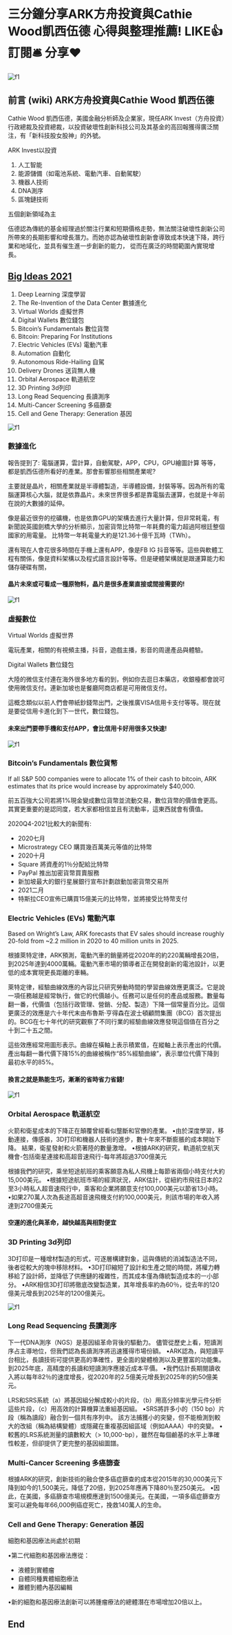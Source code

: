 # 三分鐘分享ARK方舟投資與Cathie Wood凱西伍德 心得與整理推薦! LIKE👍 訂閱🛎 分享❤️

![f1](https://github.com/HCH1/blog/blob/master/fig/stock0.JPG)

## 前言 (wiki) ARK方舟投資與Cathie Wood 凱西伍德

Cathie Wood 凱西伍德，美國金融分析師及企業家，現任ARK Invest（方舟投資）行政總裁及投資總裁，以投資破壞性創新科技公司及其基金的高回報獲得廣泛關注，有「新科技股女股神」的外號。

ARK Invest以投資

1. 人工智能
1. 能源儲備（如電池系統、電動汽車、自動駕駛）
1. 機器人技術
1. DNA測序
1. 區塊鏈技術

五個創新領域為主

伍德認為傳統的基金經理過於關注行業和短期價格走勢，無法關注破壞性創新公司所帶來的長期影響和增長潛力。而她亦認為破壞性創新會導致成本快速下降，跨行業和地域化，並具有催生進一步創新的能力，
從而在廣泛的時間範圍內實現增長。


## [Big Ideas 2021](https://research.ark-invest.com/hubfs/1_Download_Files_ARK-Invest/White_Papers/ARK%E2%80%93Invest_BigIdeas_2021.pdf)
1. Deep Learning 深度學習
2. The Re-Invention of the Data Center 數據進化
3. Virtual Worlds 虛擬世界 
4. Digital Wallets 數位錢包
5. Bitcoin’s Fundamentals 數位貨幣
6. Bitcoin: Preparing For Institutions 
7. Electric Vehicles (EVs) 電動汽車
8. Automation 自動化
9. Autonomous Ride-Hailing 自駕
10. Delivery Drones 送貨無人機
11. Orbital Aerospace 軌道航空
12. 3D Printing 3d列印
13. Long Read Sequencing 長讀測序
14. Multi-Cancer Screening 多癌篩查
15. Cell and Gene Therapy: Generation 基因


![f1](https://github.com/HCH1/blog/blob/master/fig/stock2a.JPG)

### 數據進化
報告提到了: 電腦運算，雲計算，自動駕駛，APP，CPU，GPU繪圖計算 等等，都是凱西伍德所看好的產業。那會影響那些相關產業呢?

主要就是晶片，相關產業就是半導體製造，半導體設備，封裝等等。因為所有的電腦運算核心大腦，就是依靠晶片。未來世界很多都是靠電腦去運算，也就是十年前在說的大數據的延伸。

像是最近很夯的挖礦機，也是依靠GPU的架構去進行大量計算，但非常耗電，有新聞說英國劍橋大學的分析顯示，加密貨幣比特幣一年耗費的電力超過阿根廷整個國家的用電量。
比特幣一年耗電量大約是121.36十億千瓦時（TWh）。

還有現在人會花很多時間在手機上還有APP，像是FB IG 抖音等等。這些與軟體工程有關係，像是資料架構以及程式語言設計等等。但是硬體架構就是跟運算能力和儲存硬碟有關，

#### 晶片未來或可看成一種原物料，晶片是很多產業直接或間接需要的!


![f1](https://github.com/HCH1/blog/blob/master/fig/stock2b.JPG)

### 虛擬數位

Virtual Worlds 虛擬世界 

電玩產業，相關的有視頻主播，抖音，遊戲主播，影音的周邊產品與體驗。

Digital Wallets 數位錢包

大陸的微信支付連在海外很多地方看的到，例如你去逛日本藥店，收銀檯都會說可使用微信支付。連新加坡也是餐廳阿商店都是可用微信支付。

這概念類似以前人們會帶紙鈔錢幣出門，之後推廣VISA信用卡支付等等。現在就是要從信用卡進化到下一世代，數位錢包。

#### 未來出門要帶手機和支付APP，會比信用卡好用很多又快速!


![f1](https://github.com/HCH1/blog/blob/master/fig/stock2c.JPG)

### Bitcoin’s Fundamentals 數位貨幣

If all S&P 500 companies were to allocate 1% of their cash to bitcoin, ARK estimates that its price would increase by approximately $40,000.

前五百強大公司若將1%現金變成數位貨幣並流動交易，數位貨幣的價值會更高。其實更重要的是認同度，若大家都相信並且有流動率，這東西就會有價值。

2020Q4-2021比較大的新聞有: 
- 2020七月
- Microstrategy CEO 購買幾百萬美元等值的比特幣
- 2020十月
- Square 將資產的1％分配給比特幣
- PayPal 推出加密貨幣買賣服務
- 新加坡最大的銀行星展銀行宣布計劃啟動加密貨幣交易所
- 2021二月
- 特斯拉CEO宣佈已購買15億美元的比特幣，並將接受比特幣支付


### Electric Vehicles (EVs) 電動汽車

Based on Wright’s Law, ARK forecasts that EV sales should increase roughly 20-fold from ~2.2 million in 2020 to 40 million units in 2025.

根據萊特定律，ARK預測，電動汽車的銷量將從2020年的約220萬輛增長20倍，到2025年達到4000萬輛。電動汽車市場的領導者正在開發創新的電池設計，以更低的成本實現更長距離的車輛。

萊特定律，經驗曲線效應的內容比只研究勞動時間的學習曲線效應更廣泛。它是說一項任務越是經常執行，做它的代價越小。任務可以是任何的產品或服務。數量每翻一番，代價值（包括行政管理、營銷、分配、製造）下降一個常量百分比。這個更廣泛的效應是六十年代末由布魯斯·亨得森在波士頓顧問集團（BCG）首次提出的。BCG在七十年代的研究觀察了不同行業的經驗曲線效應發現這個值在百分之十到二十五之間。

這些效應經常用圖形表示。曲線在橫軸上表示積累值，在縱軸上表示產出的代價。 產出每翻一番代價下降15%的曲線被稱作“85%經驗曲線”，表示單位代價下降到最初水平的85%。

#### 換言之就是熟能生巧，漸漸的省時省力省錢!


![f1](https://github.com/HCH1/blog/blob/master/fig/stock2d.JPG)

### Orbital Aerospace 軌道航空

火箭和衛星成本的下降正在顛覆曾經看似壟斷和官僚的產業。
•由於深度學習，移動連接，傳感器，3D打印和機器人技術的進步，數十年來不斷膨脹的成本開始下降。 結果，衛星發射和火箭著陸的數量激增。
•根據ARK的研究，軌道航空航天機會-包括衛星連接和高超音速飛行-每年將超過3700億美元

根據我們的研究，乘坐短途航班的乘客願意為私人飛機上每節省兩個小時支付大約15,000美元。
•根據短途航班市場的經濟狀況，ARK估計，從紐約市飛往日本的2至3小時私人超音速飛行中，乘客和企業將願意支付100,000美元以節省13小時。
•如果270萬人次為長途高超音速飛機支付約100,000美元，則該市場的年收入將達到2700億美元

#### 空運的進化與革命，越快越高與相對便宜


### 3D Printing 3d列印

3D打印是一種增材製造的形式，可逐層構建對象，這與傳統的消減製造法不同，後者從較大的塊中移除材料。
•3D打印縮短了設計和生產之間的時間，將權力轉移給了設計師，並降低了供應鏈的複雜性，而其成本僅為傳統製造成本的一小部分。
•ARK相信3D打印將徹底改變製造業，其年增長率約為60％，從去年的120億美元增長到2025年的1200億美元。


![f1](https://github.com/HCH1/blog/blob/master/fig/stock2e.JPG)

### Long Read Sequencing 長讀測序

下一代DNA測序（NGS）是基因組革命背後的驅動力。 儘管從歷史上看，短讀測序占主導地位，但我們認為長讀測序將迅速獲得市場份額。
•ARK認為，與短讀平台相比，長讀技術可提供更高的準確性，更全面的變體檢測以及更豐富的功能集。 到2025年底，高精度的長讀和短讀測序應接近成本平價。
•我們估計長期閱讀收入將以每年82％的速度增長，從2020年的2.5億美元增長到2025年的約50億美元。

LRS和SRS系統（a）將基因組分解成較小的片段，（b）用高分辨率光學元件分析這些片段，（c）用高效的計算機算法重組基因組。
•SRS將許多小的（150 bp）片段（稱為讀段）融合到一個共有序列中。 該方法捕獲小的突變，但不能檢測到較大的改組（稱為結構變體）或隱藏在重複基因組區域（例如AAAA）中的突變。
•較舊的LRS系統測量的讀數較大（> 10,000-bp），雖然在每個鹼基的水平上準確性較差，但卻提供了更完整的基因組圖譜。


### Multi-Cancer Screening 多癌篩查

根據ARK的研究，創新技術的融合使多癌症篩查的成本從2015年的30,000美元下降到如今的1,500美元，降低了20倍，到2025年應再下降80％至250美元。
•因此，在美國，多癌篩查市場規模應達到1500億美元。在美國，一項多癌症篩查方案可以避免每年66,000例癌症死亡，挽救140萬人的生命。


### Cell and Gene Therapy: Generation 基因

細胞和基因療法尚處於初期

•第二代細胞和基因療法應從：

- 液體到實體瘤
- 自體同種異體細胞療法
- 離體到體內基因編輯

•新的細胞和基因療法創新可以將腫瘤療法的總體潛在市場增加20倍以上。



## End
